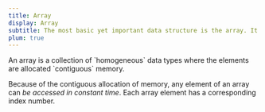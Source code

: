```yaml
---
title: Array
display: Array
subtitle: The most basic yet important data structure is the array. It is a linear data structure.
plum: true
---
```


<SubNav module="structures" />

<detail>
An array is a collection of `homogeneous` data types where the elements are allocated `contiguous` memory. 
 
Because of the contiguous allocation of memory, any element of an array can *be accessed in constant time*. Each array element has a corresponding index number.
</detail>

<ListQuestions module="structures" tag="array" />
